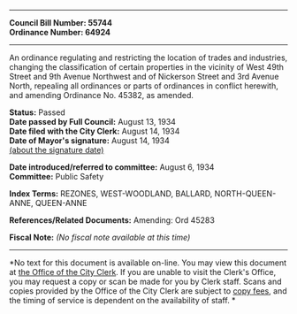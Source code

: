 * * * * *  
  
**Council Bill Number: [](#h0)[](#h2)55744**   
**Ordinance Number: 64924**  
  
* * * * *  
  
An ordinance regulating and restricting the location of trades and industries, changing the classification of certain properties in the vicinity of West 49th Street and 9th Avenue Northwest and of Nickerson Street and 3rd Avenue North, repealing all ordinances or parts of ordinances in conflict herewith, and amending Ordinance No. 45382, as amended.  
  
**Status:** Passed   
**Date passed by Full Council:** August 13, 1934   
**Date filed with the City Clerk:** August 14, 1934   
**Date of Mayor's signature:** August 14, 1934   
[(about the signature date)](/~public/approvaldate.htm)   
  
  
**Date introduced/referred to committee:** August 6, 1934   
**Committee:** Public Safety   
  
**Index Terms:** REZONES, WEST-WOODLAND, BALLARD, NORTH-QUEEN-ANNE, QUEEN-ANNE  
  
**References/Related Documents:** Amending: Ord 45283  
  
**Fiscal Note:** *(No fiscal note available at this time)*  
  
* * * * *  
  
*No text for this document is available on-line. You may view this document at [the Office of the City Clerk](http://www.seattle.gov/leg/clerk/contactUs.htm). If you are unable to visit the Clerk's Office, you may request a copy or scan be made for you by Clerk staff. Scans and copies provided by the Office of the City Clerk are subject to [copy fees](http://clerk.seattle.gov/~public/clerkfees.htm), and the timing of service is dependent on the availability of staff. *  
  
  
